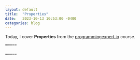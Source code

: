 ```yaml
---
layout: default
title:  "Properties"
date:   2023-10-13 10:53:00 -0400
categories: blog
---
```


Today, I cover __Properties__ from the [programmingexpert.io][course-site] course.

""""""



""""""

[course-site]: https://www.programmingexpert.io/index